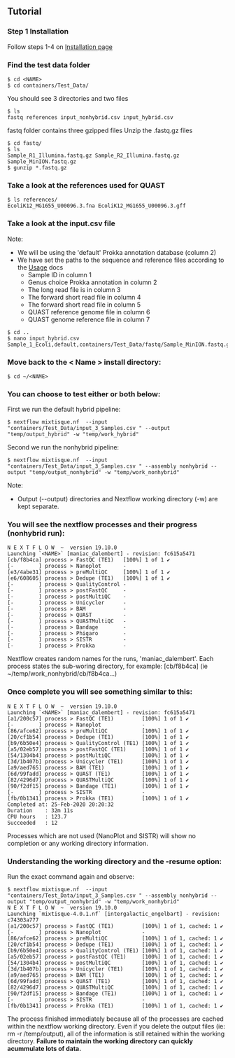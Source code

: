 Tutorial
--------

### Step 1 Installation
Follow steps 1-4 on [Installation page](https://github.com/BioRRW/Mixtisque/blob/master/docs/installation.md)

### Find the test data folder
```
$ cd <NAME> 
$ cd containers/Test_Data/
```
You should see 3 directories and two files
```
$ ls
fastq references input_nonhybrid.csv input_hybrid.csv
```
fastq folder contains three gzipped files
Unzip the .fastq.gz files
```
$ cd fastq/
$ ls
Sample_R1_Illumina.fastq.gz Sample_R2_Illumina.fastq.gz Sample_MinION.fastq.gz
$ gunzip *.fastq.gz
```
### Take a look at the references used for QUAST
```
$ ls references/
EcoliK12_MG1655_U00096.3.fna EcoliK12_MG1655_U00096.3.gff 
```

### Take a look at the input.csv file
Note:
- We will be using the 'default' Prokka annotation database (column 2)
- We have set the paths to the sequence and reference files according to the [Usage](https://github.com/BioRRW/Mixtisque/blob/master/docs/usage.md) docs
  - Sample ID in column 1
  - Genus choice Prokka annotation in column 2 
  - The long read file is in column 3
  - The forward short read file in column 4
  - The forward short read file in column 5
  - QUAST reference genome file in column 6
  - QUAST genome reference file in column 7 
```
$ cd ..
$ nano input_hybrid.csv
Sample_1_Ecoli,default,containers/Test_Data/fastq/Sample_MinION.fastq.gz,containers/Test_Data/fastq/Sample_R1_Illumina.fastq.gz,containers/Test_Data/fastq/Sample_R2_Illumina.fastq.gz,containers/Test_Data/references/Ecoli/EcoliK12_MG1655_U00096.3.fna,containers/Test_Data/references/Ecoli/EcoliK12_MG1655_U00096.3.gff
```
### Move back to the < Name > install directory:
```
$ cd ~/<NAME>
```
### You can choose to test either or both below:

First we run the default hybrid pipeline:
```
$ nextflow mixtisque.nf  --input "containers/Test_Data/input_3_Samples.csv " --output "temp/output_hybrid" -w "temp/work_hybrid"
```
Second we run the nonhybrid pipeline:
```
$ nextflow mixtisque.nf  --input "containers/Test_Data/input_3_Samples.csv " --assembly nonhybrid --output "temp/output_nonhybrid" -w "temp/work_nonhybrid"
```
Note: 
- Output (--output) directories and Nextflow working directory (-w) are kept separate.
 
### You will see the nextflow processes and their progress (nonhybrid run):
```
N E X T F L O W  ~  version 19.10.0
Launching `<NAME>` [maniac_dalembert] - revision: fc615a5471
[cb/f8b4ca] process > FastQC (TE1)   [100%] 1 of 1 ✔
[-        ] process > Nanoplot       -
[e3/4abe31] process > preMultiQC     [100%] 1 of 1 ✔
[e6/608605] process > Dedupe (TE1)   [100%] 1 of 1 ✔
[-        ] process > QualityControl -
[-        ] process > postFastQC     -
[-        ] process > postMultiQC    -
[-        ] process > Unicycler      -
[-        ] process > BAM            -
[-        ] process > QUAST          -
[-        ] process > QUASTMultiQC   -
[-        ] process > Bandage        -
[-        ] process > Phigaro        -
[-        ] process > SISTR          -
[-        ] process > Prokka         -

```
Nextflow creates random names for the runs, 'maniac_dalembert'.
Each process states the sub-woring directory, for example: [cb/f8b4ca] (ie ~/temp/work_nonhybrid/cb/f8b4ca...)

### Once complete you will see something similar to this:
```
N E X T F L O W  ~  version 19.10.0
Launching `<NAME>` [maniac_dalembert] - revision: fc615a5471
[a1/200c57] process > FastQC (TE1)         [100%] 1 of 1 ✔
[-        ] process > Nanoplot             -
[86/afce62] process > preMultiQC           [100%] 1 of 1 ✔
[20/cf1b54] process > Dedupe (TE1)         [100%] 1 of 1 ✔
[b9/6b50e4] process > QualityControl (TE1) [100%] 1 of 1 ✔
[a5/02eb57] process > postFastQC (TE1)     [100%] 1 of 1 ✔
[54/1304b4] process > postMultiQC          [100%] 1 of 1 ✔
[3d/1b407b] process > Unicycler (TE1)      [100%] 1 of 1 ✔
[a9/aed765] process > BAM (TE1)            [100%] 1 of 1 ✔
[6d/99fadd] process > QUAST (TE1)          [100%] 1 of 1 ✔
[82/4296d7] process > QUASTMultiQC         [100%] 1 of 1 ✔
[90/f2df15] process > Bandage (TE1)        [100%] 1 of 1 ✔
[-        ] process > SISTR                -
[fb/0b1341] process > Prokka (TE1)         [100%] 1 of 1 ✔
Completed at: 25-Feb-2020 20:20:32
Duration    : 32m 11s
CPU hours   : 123.7 
Succeeded   : 12
```
Processes which are not used (NanoPlot and SISTR) will show no completion or any working directory information.

### Understanding the working directory and the -resume option:
Run the exact command again and observe:
```
$ nextflow mixtisque.nf  --input "containers/Test_Data/input_3_Samples.csv " --assembly nonhybrid --output "temp/output_nonhybrid" -w "temp/work_nonhybrid"
N E X T F L O W  ~  version 19.10.0
Launching `mixtisque-4.0.1.nf` [intergalactic_engelbart] - revision: c74303a777
[a1/200c57] process > FastQC (TE1)         [100%] 1 of 1, cached: 1 ✔
[-        ] process > Nanoplot             -
[86/afce62] process > preMultiQC           [100%] 1 of 1, cached: 1 ✔
[20/cf1b54] process > Dedupe (TE1)         [100%] 1 of 1, cached: 1 ✔
[b9/6b50e4] process > QualityControl (TE1) [100%] 1 of 1, cached: 1 ✔
[a5/02eb57] process > postFastQC (TE1)     [100%] 1 of 1, cached: 1 ✔
[54/1304b4] process > postMultiQC          [100%] 1 of 1, cached: 1 ✔
[3d/1b407b] process > Unicycler (TE1)      [100%] 1 of 1, cached: 1 ✔
[a9/aed765] process > BAM (TE1)            [100%] 1 of 1, cached: 1 ✔
[6d/99fadd] process > QUAST (TE1)          [100%] 1 of 1, cached: 1 ✔
[82/4296d7] process > QUASTMultiQC         [100%] 1 of 1, cached: 1 ✔
[90/f2df15] process > Bandage (TE1)        [100%] 1 of 1, cached: 1 ✔
[-        ] process > SISTR                -
[fb/0b1341] process > Prokka (TE1)         [100%] 1 of 1, cached: 1 ✔
```
The process finished immediately because all of the processes are cached within the nextflow working directory. Even if you delete the output files (ie: rm -r /temp/output), all of the information is still retained within the working directory.
**Failure to maintain the working directory can quickly acummulate lots of data.**
